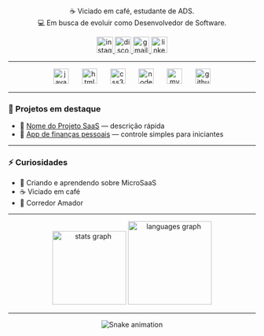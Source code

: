 <p align="center">
  ☕ Viciado em café, estudante de ADS.<br>
  💻 Em busca de evoluir como Desenvolvedor de Software.
</p>

<!-- 
  IMPORTANTE: Troque os links abaixo pelas suas informações pessoais.
-->
<div align="center">
  <a href="https://www.instagram.com/SEU_USUARIO_AQUI/" target="_blank">
    <img src="https://img.shields.io/static/v1?message=Instagram&logo=instagram&label=&color=f60c49&logoColor=white&labelColor=&style=for-the-badge" height="33" alt="instagram logo" />
  </a>
  <a href="https://discord.com/users/SEU_ID_DE_USUARIO" target="_blank">
    <img src="https://img.shields.io/static/v1?message=Discord&logo=discord&label=&color=7289DA&logoColor=white&labelColor=&style=for-the-badge" height="33" alt="discord logo" />
  </a>
  <a href="mailto:SEU_EMAIL_AQUI@gmail.com" target="_blank">
    <img src="https://img.shields.io/static/v1?message=Gmail&logo=gmail&label=&color=D14836&logoColor=white&labelColor=&style=for-the-badge" height="33" alt="gmail logo" />
  </a>
  <a href="https://www.linkedin.com/in/SEU_PERFIL_AQUI/" target="_blank">
    <img src="https://img.shields.io/static/v1?message=LinkedIn&logo=linkedin&label=&color=0077B5&logoColor=white&labelColor=&style=for-the-badge" height="33" alt="linkedin logo" />
  </a>
</div>

---

<div align="center">
  <img src="https://cdn.jsdelivr.net/gh/devicons/devicon/icons/javascript/javascript-original.svg" height="31" alt="javascript logo" />
  <img width="19" />
  <img src="https://cdn.jsdelivr.net/gh/devicons/devicon/icons/html5/html5-original.svg" height="31" alt="html5 logo" />
  <img width="19" />
  <img src="https://cdn.jsdelivr.net/gh/devicons/devicon/icons/css3/css3-original.svg" height="31" alt="css3 logo" />
  <img width="19" />
  <img src="https://cdn.jsdelivr.net/gh/devicons/devicon/icons/nodejs/nodejs-original.svg" height="31" alt="nodejs logo" />
  <img width="19" />
  <img src="https://cdn.jsdelivr.net/gh/devicons/devicon/icons/mysql/mysql-original.svg" height="31" alt="mysql logo" />
  <img width="19" />
  <img src="https://cdn.jsdelivr.net/gh/devicons/devicon/icons/github/github-original.svg" height="31" alt="github logo" />
</div>

---

### 📌 Projetos em destaque
<!-- 
  TROQUE ABAIXO PELOS SEUS PROJETOS REAIS 
-->
- 🔧 [Nome do Projeto SaaS](https://github.com/seunome/nome-do-repositorio) — descrição rápida
- 📲 [App de finanças pessoais](https://github.com/seunome/nome-do-repositorio) — controle simples para iniciantes

---

### ⚡ Curiosidades

- 🚀 Criando e aprendendo sobre MicroSaaS
- ☕ Viciado em café
- 🏃 Corredor Amador

---

<div align="center">
  <img src="https://github-readme-stats.vercel.app/api?username=opgmoraes&hide_title=true&hide_rank=false&show_icons=false&include_all_commits=false&count_private=false&disable_animations=false&theme=tokyonight&locale=en&hide_border=true" height="150" alt="stats graph" />
  <img src="https://github-readme-stats.vercel.app/api/top-langs?username=opgmoraes&locale=en&hide_title=true&layout=compact&card_width=320&langs_count=5&theme=tokyonight&hide_border=true" height="170" alt="languages graph" />
</div>

---

<div align="center">
  <img src="https://github.com/opgmoraes/opgmoraes/blob/output/github-contribution-grid-snake.svg" alt="Snake animation" />
</div>
